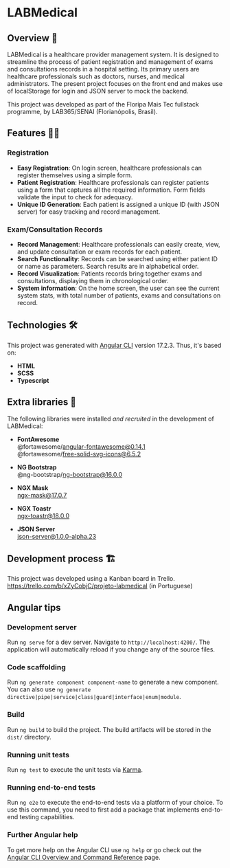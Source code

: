 # LABMedical

## Overview :hospital:

LABMedical is a healthcare provider management system. It is designed to streamline the process of patient registration and management of exams and consultations records in a hospital setting. Its primary users are healthcare professionals such as doctors, nurses, and medical administrators. The present project focuses on the front end and makes use of localStorage for login and JSON server to mock the backend.

This project was developed as part of the Floripa Mais Tec fullstack programme, by LAB365/SENAI (Florianópolis, Brasil).

## Features :health_worker:

### Registration
- **Easy Registration**: On login screen, healthcare professionals can register themselves using a simple form.
- **Patient Registration**: Healthcare professionals can register patients using a form that captures all the required information. Form fields validate the input to check for adequacy.
- **Unique ID Generation**: Each patient is assigned a unique ID (with JSON server) for easy tracking and record management.

### Exam/Consultation Records
- **Record Management**: Healthcare professionals can easily create, view, and update consultation or exam records for each patient.
- **Search Functionality**: Records can be searched using either patient ID or name as parameters. Search results are in alphabetical order.
- **Record Visualization**: Patients records bring together exams and consultations, displaying them in chronological order.
- **System information**: On the home screen, the user can see the current system stats, with total number of patients, exams and consultations on record.

## Technologies 🛠️

This project was generated with [Angular CLI](https://github.com/angular/angular-cli) version 17.2.3. Thus, it's based on:

- **HTML**
- **SCSS**
- **Typescript**

## Extra libraries 📔

The following libraries were installed *and recruited* in the development of LABMedical:

- **FontAwesome**  
@fortawesome/angular-fontawesome@0.14.1  
@fortawesome/free-solid-svg-icons@6.5.2

- **NG Bootstrap**  
@ng-bootstrap/ng-bootstrap@16.0.0

- **NGX Mask**  
ngx-mask@17.0.7

- **NGX Toastr**  
ngx-toastr@18.0.0

- **JSON Server**  
json-server@1.0.0-alpha.23

## Development process :building_construction:

This project was developed using a Kanban board in Trello.  
https://trello.com/b/xZyCobjC/projeto-labmedical (in Portuguese)

## Angular tips

### Development server

Run `ng serve` for a dev server. Navigate to `http://localhost:4200/`. The application will automatically reload if you change any of the source files.

### Code scaffolding

Run `ng generate component component-name` to generate a new component. You can also use `ng generate directive|pipe|service|class|guard|interface|enum|module`.

### Build

Run `ng build` to build the project. The build artifacts will be stored in the `dist/` directory.

### Running unit tests

Run `ng test` to execute the unit tests via [Karma](https://karma-runner.github.io).

### Running end-to-end tests

Run `ng e2e` to execute the end-to-end tests via a platform of your choice. To use this command, you need to first add a package that implements end-to-end testing capabilities.

### Further Angular help

To get more help on the Angular CLI use `ng help` or go check out the [Angular CLI Overview and Command Reference](https://angular.io/cli) page.
